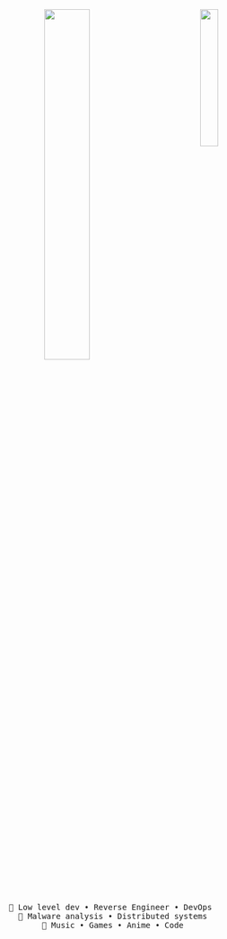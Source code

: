 <div align="center">
<img src="https://1.bp.blogspot.com/-0Xn1mEYIdAs/YBEPrWq6z7I/AAAAAAAAPVY/TibKamKAwO4p8Nfk7w3tTg1e0Df74BKXACLcBGAsYHQ/s0/Arknights.jpg" width="25%" align="right" />
<img src="https://readme-typing-svg.demolab.com?font=Great+Vibes&weight=1000&pause=1000&color=F77DE2&center=true&vCenter=true&random=false&width=335&lines=Reverse+engineer+%26+Developper+%F0%9F%90%BE" width="40%" />
<br><br>
<pre>
    💼 Low level dev • Reverse Engineer • DevOps 
    📖 Malware analysis • Distributed systems
    🐾 Music • Games • Anime • Code
</pre>
<br><br>
</div>
